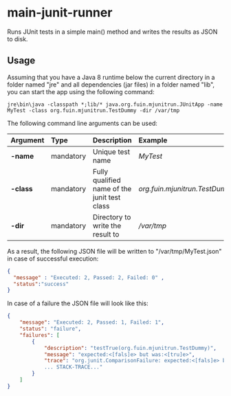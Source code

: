 # main-junit-runner
Runs JUnit tests in a simple main() method and writes the results as JSON to disk.

## Usage
Assuming that you have a Java 8 runtime below the current directory in a folder named "jre" and all dependencies (jar files) in a folder named "lib", you can start the app using the following command:
  
```
jre\bin\java -classpath *;lib/* java.org.fuin.mjunitrun.JUnitApp -name MyTest -class org.fuin.mjunitrun.TestDummy -dir /var/tmp
```

The following command line arguments can be used: 

| Argument | Type | Description | Example |
|:-------- |:-----|:------------|:--------|
| **-name** | mandatory | Unique test name | *MyTest* |
| **-class** | mandatory | Fully qualified name of the junit test class | *org.fuin.mjunitrun.TestDummy*
| **-dir** | mandatory | Directory to write the result to | */var/tmp* |
 
As a result, the following JSON file will be written to "/var/tmp/MyTest.json" in case of successful execution:

```json
{ 
  "message" : "Executed: 2, Passed: 2, Failed: 0" ,
  "status":"success"
}
```

In case of a failure the JSON file will look like this:

```json
{
	"message": "Executed: 2, Passed: 1, Failed: 1",
	"status": "failure",
	"failures": [
		{
			"description": "testTrue(org.fuin.mjunitrun.TestDummy)",
			"message": "expected:<[fals]e> but was:<[tru]e>",
			"trace": "org.junit.ComparisonFailure: expected:<[fals]e> but was:<[tru]e>\n
			... STACK-TRACE..."
		}
	]
}
```

